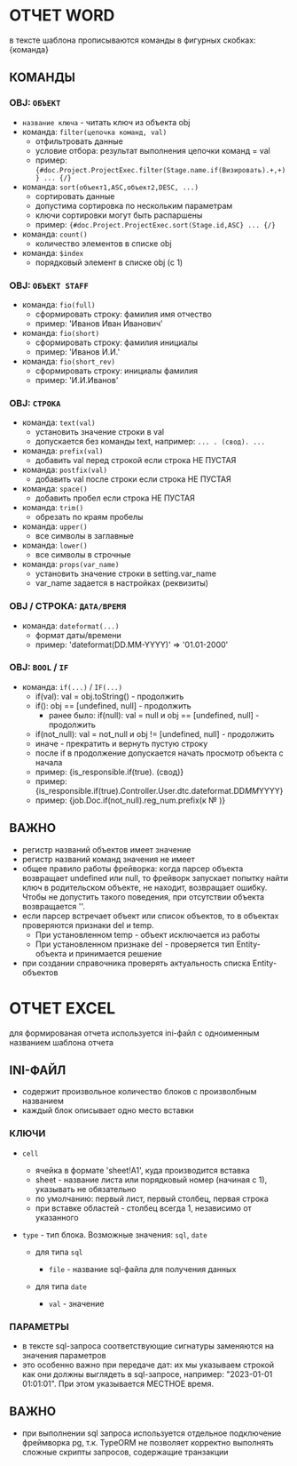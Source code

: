 # ОТЧЕТ WORD

в тексте шаблона прописываются команды в фигурных скобках: {команда}

## КОМАНДЫ

### OBJ: `ОБЪЕКТ`
- `название ключа` - читать ключ из объекта obj
- команда: `filter(цепочка команд, val)`
  - отфильтровать данные
  - условие отбора: результат выполнения цепочки команд = val
  - пример: `{#doc.Project.ProjectExec.filter(Stage.name.if(Визировать).+,+)} ... {/}`
- команда: `sort(объект1,ASC,объект2,DESC, ...)`
  - сортировать данные
  - допустима сортировка по нескольким параметрам
  - ключи сортировки могут быть распаршены
  - пример: `{#doc.Project.ProjectExec.sort(Stage.id,ASC} ... {/}`
- команда: `count()`
  - количество элементов в списке obj
- команда: `$index`
  - порядковый элемент в списке obj (с 1)



### OBJ: `ОБЪЕКТ STAFF`
- команда: `fio(full)`
  - сформировать строку: фамилия имя отчество
  - пример: 'Иванов Иван Иванович'
- команда: `fio(short)`
  - сформировать строку: фамилия инициалы
  - пример: 'Иванов И.И.'
- команда: `fio(short_rev)`
  - сформировать строку: инициалы фамилия
  - пример: 'И.И.Иванов'


### OBJ: `СТРОКА`
- команда: `text(val)`
  - установить значение строки в val
  - допускается без команды text, например: `... . (свод). ...`
- команда: `prefix(val)`
  - добавить val перед строкой если строка НЕ ПУСТАЯ
- команда: `postfix(val)`
  - добавить val после строки если строка НЕ ПУСТАЯ
- команда: `space()`
  - добавить пробел если строка НЕ ПУСТАЯ
- команда: `trim()`
  - обрезать по краям пробелы
- команда: `upper()`
  - все символы в заглавные
- команда: `lower()`
  - все символы в строчные
- команда: `props(var_name)`
  - установить значение строки в setting.var_name
  - var_name задается в настройках (реквизиты)


### OBJ / СТРОКА: `ДАТА/ВРЕМЯ`
- команда: `dateformat(...)`
  - формат даты/времени
  - пример: 'dateformat(DD.MM-YYYY)' => '01.01-2000'


### OBJ: `BOOL` / `IF`
- команда: `if(...)` / `IF(...)`
  - if(val): val = obj.toString() - продолжить
  - if(): obj == [undefined, null] - продолжить
    - ранее было: if(null): val = null и obj == [undefined, null] - продолжить
  - if(not_null): val = not_null и obj != [undefined, null] - продолжить
  - иначе - прекратить и вернуть пустую строку
  - после if в продолжение допускается начать просмотр объекта с начала
  - пример: {is_responsible.if(true). (свод)}
  - пример: {is_responsible.if(true).Controller.User.dtc.dateformat.DD*MM*YYYY}
  - пример: {job.Doc.if(not_null).reg_num.prefix(к № )}


## ВАЖНО
- регистр названий объектов имеет значение
- регистр названий команд значения не имеет
- общее правило работы фрейворка: когда парсер объекта возвращает undefined или null, то фрейворк запускает  попытку найти ключ в родительском объекте, не находит, возвращает ошибку. Чтобы не допустить такого поведения, при отсутствии объекта возвращается ''.
- если парсер встречает объект или список объектов, то в объектах проверяются признаки del и temp.
  - При установленном temp - объект исключается из работы
  - При установленном признаке del - проверяется тип Entity-объекта и принимается решение
- при создании справочника проверять актуальность списка Entity-объектов


# ОТЧЕТ EXCEL

для формированая отчета используется ini-файл с одноименным названием шаблона отчета

## INI-ФАЙЛ
- содержит произвольное количество блоков с произволбным названием
- каждый блок описывает одно место вставки

### КЛЮЧИ
- `cell`
  - ячейка в формате 'sheet!A1', куда производится вставка
  - sheet - название листа или порядковый номер (начиная с 1), указывать не обязательно
  - по умолчанию: первый лист, первый столбец, первая строка
  - при вставке областей - столбец всегда 1, независимо от указанного
- `type` - тип блока. Возможные значения: `sql`, `date`

  - для типа `sql`
    - `file` - название sql-файла для получения данных

  - для типа `date`
    - `val` - значение

### ПАРАМЕТРЫ
- в тексте sql-запроса соответствующие сигнатуры заменяются на значения параметров
- это особенно важно при передаче дат: их мы указываем строкой как они должны выглядеть в sql-запросе, например: "2023-01-01 01:01:01". При этом указывается МЕСТНОЕ время.

## ВАЖНО
- при выполнении sql запроса используется отдельное подключение фреймворка pg, т.к. TypeORM не позволяет корректно выполнять сложные скрипты запросов, содержащие транзакции


